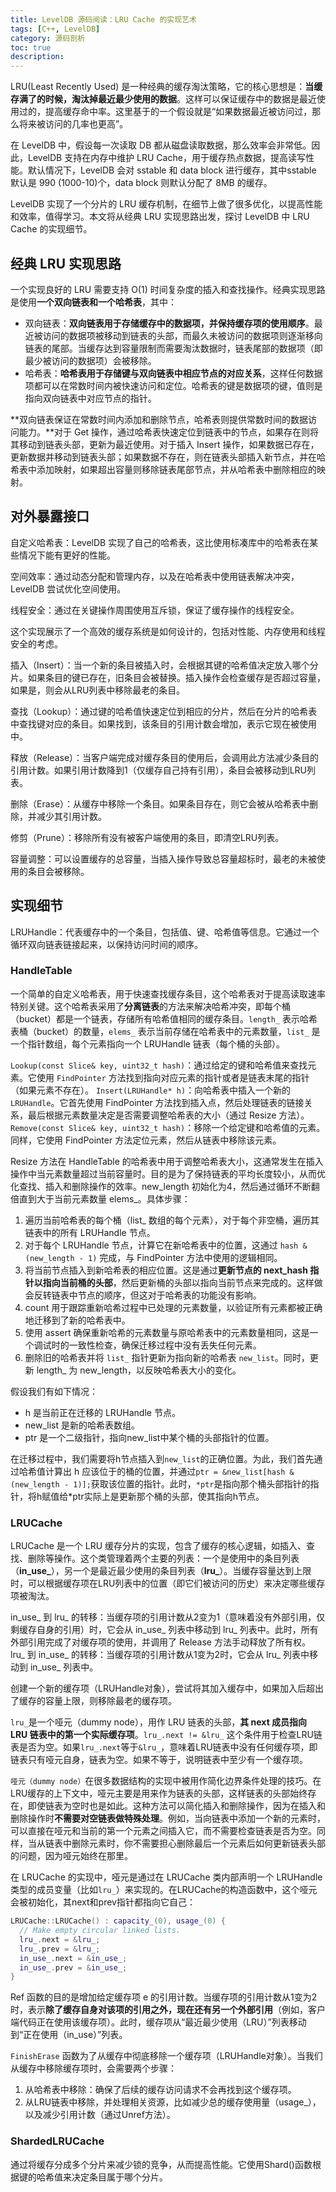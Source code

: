 ```yaml
---
title: LevelDB 源码阅读：LRU Cache 的实现艺术
tags: [C++, LevelDB]
category: 源码剖析
toc: true
description: 
---
```


LRU(Least Recently Used) 是一种经典的缓存淘汰策略，它的核心思想是：**当缓存满了的时候，淘汰掉最近最少使用的数据**。这样可以保证缓存中的数据是最近使用过的，提高缓存命中率。这里基于的一个假设就是“如果数据最近被访问过，那么将来被访问的几率也更高”。

在 LevelDB 中，假设每一次读取 DB 都从磁盘读取数据，那么效率会非常低。因此，LevelDB 支持在内存中维护 LRU Cache，用于缓存热点数据，提高读写性能。默认情况下，LevelDB 会对 sstable 和 data block 进行缓存，其中sstable 默认是 990 (1000-10)个，data block 则默认分配了 8MB 的缓存。

LevelDB 实现了一个分片的 LRU 缓存机制，在细节上做了很多优化，以提高性能和效率，值得学习。本文将从经典 LRU 实现思路出发，探讨 LevelDB 中 LRU Cache 的实现细节。

<!-- more -->

## 经典 LRU 实现思路

一个实现良好的 LRU 需要支持 O(1) 时间复杂度的插入和查找操作。经典实现思路是使用**一个双向链表和一个哈希表**，其中：

- 双向链表：**双向链表用于存储缓存中的数据项，并保持缓存项的使用顺序**。最近被访问的数据项被移动到链表的头部，而最久未被访问的数据项则逐渐移向链表的尾部。当缓存达到容量限制而需要淘汰数据时，链表尾部的数据项（即最少被访问的数据项）会被移除。
- 哈希表：**哈希表用于存储键与双向链表中相应节点的对应关系**，这样任何数据项都可以在常数时间内被快速访问和定位。哈希表的键是数据项的键，值则是指向双向链表中对应节点的指针。

**双向链表保证在常数时间内添加和删除节点，哈希表则提供常数时间的数据访问能力。**对于 Get 操作，通过哈希表快速定位到链表中的节点，如果存在则将其移动到链表头部，更新为最近使用。对于插入 Insert 操作，如果数据已存在，更新数据并移动到链表头部；如果数据不存在，则在链表头部插入新节点，并在哈希表中添加映射，如果超出容量则移除链表尾部节点，并从哈希表中删除相应的映射。

## 对外暴露接口



自定义哈希表：LevelDB 实现了自己的哈希表，这比使用标凑库中的哈希表在某些情况下能有更好的性能。

空间效率：通过动态分配和管理内存，以及在哈希表中使用链表解决冲突，LevelDB 尝试优化空间使用。

线程安全：通过在关键操作周围使用互斥锁，保证了缓存操作的线程安全。

这个实现展示了一个高效的缓存系统是如何设计的，包括对性能、内存使用和线程安全的考虑。


插入（Insert）：当一个新的条目被插入时，会根据其键的哈希值决定放入哪个分片。如果条目的键已存在，旧条目会被替换。插入操作会检查缓存是否超过容量，如果是，则会从LRU列表中移除最老的条目。

查找（Lookup）：通过键的哈希值快速定位到相应的分片，然后在分片的哈希表中查找键对应的条目。如果找到，该条目的引用计数会增加，表示它现在被使用中。

释放（Release）：当客户端完成对缓存条目的使用后，会调用此方法减少条目的引用计数。如果引用计数降到1（仅缓存自己持有引用），条目会被移动到LRU列表。

删除（Erase）：从缓存中移除一个条目。如果条目存在，则它会被从哈希表中删除，并减少其引用计数。

修剪（Prune）：移除所有没有被客户端使用的条目，即清空LRU列表。

容量调整：可以设置缓存的总容量，当插入操作导致总容量超标时，最老的未被使用的条目会被移除。



## 实现细节


LRUHandle：代表缓存中的一个条目，包括值、键、哈希值等信息。它通过一个循环双向链表链接起来，以保持访问时间的顺序。

### HandleTable

一个简单的自定义哈希表，用于快速查找缓存条目，这个哈希表对于提高读取速率特别关键。这个哈希表采用了**分离链表**的方法来解决哈希冲突，即每个桶（bucket）都是一个链表，存储所有哈希值相同的缓存条目。`length_` 表示哈希表桶（bucket）的数量，`elems_` 表示当前存储在哈希表中的元素数量，`list_` 是一个指针数组，每个元素指向一个 LRUHandle 链表（每个桶的头部）。

`Lookup(const Slice& key, uint32_t hash)`：通过给定的键和哈希值来查找元素。它使用 `FindPointer` 方法找到指向对应元素的指针或者是链表末尾的指针（如果元素不存在）。
`Insert(LRUHandle* h)`：向哈希表中插入一个新的 `LRUHandle`。它首先使用 FindPointer 方法找到插入点，然后处理链表的链接关系，最后根据元素数量决定是否需要调整哈希表的大小（通过 Resize 方法）。
`Remove(const Slice& key, uint32_t hash)`：移除一个给定键和哈希值的元素。同样，它使用 FindPointer 方法定位元素，然后从链表中移除该元素。


Resize 方法在 HandleTable 的哈希表中用于调整哈希表大小，这通常发生在插入操作中当元素数量超过当前容量时。目的是为了保持链表的平均长度较小，从而优化查找、插入和删除操作的效率。new_length 初始化为4，然后通过循环不断翻倍直到大于当前元素数量 elems_。具体步骤：

1. 遍历当前哈希表的每个桶（list_ 数组的每个元素），对于每个非空桶，遍历其链表中的所有 LRUHandle 节点。
2. 对于每个 LRUHandle 节点，计算它在新哈希表中的位置，这通过 `hash & (new_length - 1)` 完成，与 FindPointer 方法中使用的逻辑相同。
3. 将当前节点插入到新哈希表的相应位置。这是通过**更新节点的 next_hash 指针以指向当前桶的头部**，然后更新桶的头部以指向当前节点来完成的。这样做会反转链表中节点的顺序，但这对于哈希表的功能没有影响。
4. count 用于跟踪重新哈希过程中已处理的元素数量，以验证所有元素都被正确地迁移到了新的哈希表中。
5. 使用 assert 确保重新哈希的元素数量与原哈希表中的元素数量相同，这是一个调试时的一致性检查，确保迁移过程中没有丢失任何元素。
6. 删除旧的哈希表并将 `list_` 指针更新为指向新的哈希表 `new_list`。同时，更新 length_ 为 new_length，以反映哈希表大小的变化。



假设我们有如下情况：

- h 是当前正在迁移的 LRUHandle 节点。
- new_list 是新的哈希表数组。
- ptr 是一个二级指针，指向new_list中某个桶的头部指针的位置。

在迁移过程中，我们需要将h节点插入到`new_list`的正确位置。为此，我们首先通过哈希值计算出 h 应该位于的桶的位置，并通过`ptr = &new_list[hash & (new_length - 1)];`获取该位置的指针。此时，`*ptr`是指向那个桶头部指针的指针，将h赋值给*ptr实际上是更新那个桶的头部，使其指向h节点。

### LRUCache

LRUCache 是一个 LRU 缓存分片的实现，包含了缓存的核心逻辑，如插入、查找、删除等操作。这个类管理着两个主要的列表：一个是使用中的条目列表（**in_use_**），另一个是最近最少使用的条目列表（**lru_**）。当缓存容量达到上限时，可以根据缓存项在LRU列表中的位置（即它们被访问的历史）来决定哪些缓存项被淘汰。

in_use_ 到 lru_ 的转移：当缓存项的引用计数从2变为1（意味着没有外部引用，仅剩缓存自身的引用）时，它会从 in_use_ 列表中移动到 lru_ 列表中。此时，所有外部引用完成了对缓存项的使用，并调用了 Release 方法手动释放了所有权。
lru_ 到 in_use_ 的转移：当缓存项的引用计数从1变为2时，它会从 lru_ 列表中移动到 in_use_ 列表中。


创建一个新的缓存项（LRUHandle对象），尝试将其加入缓存中，如果加入后超出了缓存的容量上限，则移除最老的缓存项。



`lru_`是一个哑元（dummy node），用作 LRU 链表的头部，**其 next 成员指向 LRU 链表中的第一个实际缓存项**。`lru_.next != &lru_` 这个条件用于检查LRU链表是否为空。如果`lru_.next`等于`&lru_`，意味着LRU链表中没有任何缓存项，即链表只有哑元自身，链表为空。如果不等于，说明链表中至少有一个缓存项。

`哑元（dummy node）`在很多数据结构的实现中被用作简化边界条件处理的技巧。在LRU缓存的上下文中，哑元主要是用来作为链表的头部，这样链表的头部始终存在，即使链表为空时也是如此。这种方法可以简化插入和删除操作，因为在插入和删除操作时**不需要对空链表做特殊处理**。例如，当向链表中添加一个新的元素时，可以直接在哑元和当前的第一个元素之间插入它，而不需要检查链表是否为空。同样，当从链表中删除元素时，你不需要担心删除最后一个元素后如何更新链表头部的问题，因为哑元始终在那里。

在 LRUCache 的实现中，哑元是通过在 LRUCache 类内部声明一个 LRUHandle 类型的成员变量（比如`lru_`）来实现的。在LRUCache的构造函数中，这个哑元会被初始化，其next和prev指针都指向它自己：

```cpp
LRUCache::LRUCache() : capacity_(0), usage_(0) {
  // Make empty circular linked lists.
  lru_.next = &lru_;
  lru_.prev = &lru_;
  in_use_.next = &in_use_;
  in_use_.prev = &in_use_;
}
```

Ref 函数的目的是增加给定缓存项 e 的引用计数。当缓存项的引用计数从1变为2时，表示**除了缓存自身对该项的引用之外，现在还有另一个外部引用**（例如，客户端代码正在使用该缓存项）。此时，缓存项从“最近最少使用（LRU）”列表移动到“正在使用（in_use）”列表。



`FinishErase` 函数为了从缓存中彻底移除一个缓存项（LRUHandle对象）。当我们从缓存中移除缓存项时，会需要两个步骤：

1. 从哈希表中移除：确保了后续的缓存访问请求不会再找到这个缓存项。
2. 从LRU链表中移除，并处理相关资源，比如减少总的缓存使用量（usage_），以及减少引用计数（通过Unref方法）。



### ShardedLRUCache

通过将缓存分成多个分片来减少锁的竞争，从而提高性能。它使用Shard()函数根据键的哈希值来决定条目属于哪个分片。
